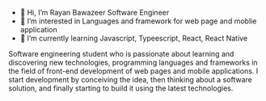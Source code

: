 - 👋 Hi, I’m Rayan Bawazeer Software Engineer
- 👀 I’m interested in Languages and framework for web page and moblie application
- 🌱 I’m currently learning Javascript, Typeescript, React, React Native

Software engineering student who is passionate about learning and discovering new technologies, programming languages and frameworks in the field of front-end development of web pages and mobile applications. I start development by conceiving the idea, then thinking about a software solution, and finally starting to build it using the latest technologies.
